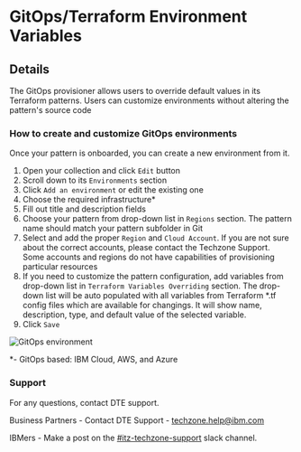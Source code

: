 # GitOps/Terraform Environment Variables

## Details 

The GitOps provisioner allows users to override default values in its Terraform patterns. Users can customize environments without altering the pattern's source code

### How to create and customize GitOps environments

Once your pattern is onboarded, you can create a new environment from it.

1. Open your collection and click `Edit` button
2. Scroll down to its `Environments` section
3. Click `Add an environment` or edit the existing one
4. Choose the required infrastructure*
5. Fill out title and description fields
6. Choose your pattern from drop-down list in `Regions` section. The pattern name should match your pattern subfolder in Git
7. Select and add the proper `Region` and `Cloud Account`. If you are not sure about the correct accounts, please contact the Techzone Support. Some accounts and regions do not have capabilities of provisioning particular resources
8. If you need to customize the pattern configuration, add variables from drop-down list in `Terraform Variables Overriding` section. The drop-down list will be auto populated with all variables from Terraform *.tf config files which are available for changings. It will show name, description, type, and default value of the selected variable.
9. Click `Save`

![GitOps environment](https://github.com/IBM/itz-support-public/blob/main/IBM-Technology-Zone/IBM-Technology-Zone-Runbooks/Images/gitops-env.png)




*- GitOps based: IBM Cloud, AWS, and Azure

### Support

For any questions, contact DTE support.

Business Partners - Contact DTE Support - techzone.help@ibm.com

IBMers - Make a post on the [#itz-techzone-support](https://ibm-itz.slack.com/archives/C0124J683GW) slack channel.
